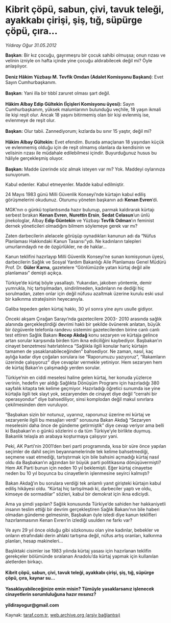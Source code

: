 # Kibrit çöpü, sabun, çivi, tavuk teleği, ayakkabı çirişi, şiş, tığ, süpürge çöpü, çıra... 

*Yıldıray Oğur 31.05.2012*

<div class="yazi"><p><b>Başkan</b>: Bir kız çocuğu, gayrımeşru bir çocuk sahibi olmuşsa; onun rızası ve velinin izniyle on hafta içinde yine çocuğu aldırabilecek değil mi? Öyle anlaşılıyor.<br/><br/><b>Deniz Hâkim Yüzbaşı M. Tevfik Omdan (Adalet Komisyonu Başkanı)</b>: Evet Sayın Cumhurbaşkanım.<br/><br/><b>Başkan</b>: Yani illa bir tıbbî zaruret olması şart değil. <br/><br/><b>Hâkim Albay Edip Gültekin (İçişleri Komisyonu üyesi</b><b>):</b> Sayın Cumhurbaşkanım, yüksek malumlarının bulunduğu veçhile, 18 yaşın ikmali ile kişi reşit olur. Ancak 18 yaşını bitirmemiş olan bir kişi evlenmiş ise, evlenmeye de reşit olur. <br/><br/><b>Başkan</b><b>:</b> Olur tabii. Zannediyorum; kızlarda bu sınır 15 yaştır, değil mi? <br/><br/><b>Hâkim Albay Gültekin</b><b>:</b> Evet efendim. Burada amaçlanan 18 yaşından küçük ve evlenmemiş olduğu için de reşit olmamış olanlara da kendisinin ve velisinin rızası ile müdahale edilebilmesi içindir. Buyurduğunuz husus bu hâliyle gerçekleşmiş oluyor. <br/><br/><b>Başkan</b><b>:</b> Madde üzerinde söz almak isteyen var mı? Yok. Maddeyi oylarınıza sunuyorum.</p>
<p>Kabul edenler. Kabul etmeyenler. Madde kabul edilmiştir.</p>
<p>24 Mayıs 1983 günü Milli Güvenlik Konseyi’nde kürtajın kabul ediliş görüşmelerini okudunuz. Oturumu yöneten başkanın adı <b>Kenan Evren</b>’di.</p>
<p>MGK’nın o günkü toplantısında hazır bulunup, parmak kaldırarak kürtajı serbest bırakan <b>Kenan Evren</b>, <b>Nurettin Ersin</b>, <b>Sedat Celasun</b>’un ünlü jinekologlar, Albay <b>Edip Güntekin</b> ve Yüzbaşı <b>Tevfik Odman</b>’ın feminist dernek yöneticileri olmadığını bilmem söylemeye gerek var mı?</p>
<p>Zaten darbecilerin alelacele görüşüp oynadıkları kanunun adı da “Nüfus Planlaması Hakkındaki Kanun Tasarısı”ydı. Ne kadınların talepleri umurlarındaydı ne de özgürlükler, ne de haklar...</p>
<p>Kanun teklifini hazırlayıp Milli Güvenlik Konseyi’ne sunan komisyonun üyesi, <br/>darbecilerin Sağlık ve Sosyal Yardım Bakanlığı Aile Planlaması Genel Müdürü Prof. Dr. <b>Güler Karna</b>, gazetelere “Gönlümüzde yatan kürtaj değil aile planlaması” demişti açıkça.</p>
<p>Türkiye’de kürtaj böyle yasallaştı. Yukarıdan, jakoben yöntemle, demir yumrukla, hiç tartışılmadan, sindirilmeden, kadınların ne dediği hiç sorulmadan, zaten onlar için değil nüfusu azaltmak üzerine kurulu eski usul bir kalkınma stratejisinin heyecanıyla.</p>
<p>Galiba tepeden gelen kürtaj hakkı, 30 yıl sonra yine aynı usulle gidiyor. </p>
<p>Önceki akşam Çırağan Sarayı’nda gazetecilere 2003- 2010 arasında sağlık alanında gerçekleştirdiği devrimi haklı bir şekilde övünerek anlatan, büyük bir özgüvenle telefonla randevu sistemini gazetecilerden birine canlı canlı test ettiren Sağlık Bakanı <b>Recep Akdağ</b> konu sezaryen ve kürtaja gelince artan sorular karşısında birden tüm ikna ediciliğini kaybediyor. Başbakan’ın cinayet benzetmesi hatırlatılınca “Sağlıkla ilgili konular hariç kürtajın tamamen de yasaklanabileceğinden” bahsediyor. Ne zaman, nasıl, kaç aylığa kadar diye çoğalan sorulara ise “Raporumuzu yazıyoruz”, “Rakamların üzerinde çalışıyoruz” diye cevaplar vermekle yetiniyor. Hem sezaryen hem de kürtaj Bakan’ın çalışmadığı yerden sorular.</p>
<p>Türkiye’nin en ciddi meselesi haline gelen kürtaj, her konuda yüzlerce verinin, hedefin yer aldığı Sağlıkta Dönüşüm Programı için hazırladığı 380 sayfalık kitapta tek kelime geçmiyor. Hazırladığı öğretici sunumda ise yine kürtajla ilgili tek slayt yok, sezaryenden de cinayet diye değil “cerrahi bir operasyondur” diye bahsediliyor, sinsi komplodan değil makul sınırlara çekilmesinden dem vuruluyor. </p>
<p>“Başbakan sizin bir notunuz, uyarınız, raporunuz üzerine mi kürtaj ve sezaryenle ilgili bu mesajları verdi” sorusuna Bakan Akdağ “Sezaryen meselesini daha önce de gündeme getirmiştik” diye cevap veriyor ama belli ki Başbakan’ın o günkü sözlerini o da tüm Türkiye’yle birlikte duymuş. Bakanlık telaşla atı arabaya koşturmaya çalışıyor yani.</p>
<p>Peki, AK Parti’nin 2001’den beri parti programında, kısa bir süre önce yapılan seçimler de dahil seçim beyannamelerinde tek kelime bahsetmediği, seçmene vaat etmediği, tartıştırmak için bile bahsini açmadığı kürtaj nasıl oldu da Başbakan’ın ağzından bir büyük parti politikasına dönüşüvermişti? Hem AK Parti bunun için neden 10 yıl beklemişti. Eğer kürtaj cinayetse neden bu 10 yıl boyunca bu cinayetlerin işlenmesine seyirci kalmıştı?</p>
<p>Bakan Akdağ’ın bu sorulara verdiği tek anlamlı yanıt girişteki kürtajın kabul ediliş hikâyesi oldu. “Kürtaj hiç tartışılmadı ki, darbeciler yaptı ve oldu, kimseye de sormadılar” sözleri, kabul bir demokrat için ikna ediciydi.</p>
<p>Ama ya şimdi yapılan? Sağlık konusunda Türkiye’de sahiden her hakkaniyetli insanın teslim ettiği bir devrim gerçekleştiren Sağlık Bakanı’nın bile haberi olmadan gündeme gelmesinin, Başbakan öyle istedi diye kanun teklifleri hazırlanmasının Kenan Evren’in izlediği usulden ne farkı var?</p>
<p>Ve aynı 29 yıl önce olduğu gibi sözkonusu olan yine kadınlar, bebekler ve onların etrafındaki derin ahlaki tartışma değil, nüfus artış oranları, kalkınma planları, hesap makineleri...</p>
<p>Başlıktaki cisimler ise 1983 yılında kürtaj yasası için hazırlanan teklifin gerekçeler bölümünde sıralanan Anadolu’da kürtaj yapmak için kullanılan aletlerden birkaçı.<br/><br/><b>Kibrit çöpü, sabun, çivi, tavuk teleği, ayakkabı çirişi, şiş, tığ, süpürge çöpü, çıra, kaynar su...<br/><br/></b><b>Yasaklayabileceğinize emin misin? Tümüyle yasaklarsanız işlenecek cinayetlerin sorumluluğuna hazır mısınız?<br/><br/></b><b>yildirayogur@gmail.com</b></p>
</div>

Kaynak: [taraf.com.tr](http://www.taraf.com.tr/yildiray-ogur/makale-kibrit-copu-sabun-civi-tavuk-telegi-ayakkabi.htm), [web.archive.org (arşiv bağlantısı)](http://web.archive.org/web/20130709154023/http://www.taraf.com.tr/yildiray-ogur/makale-kibrit-copu-sabun-civi-tavuk-telegi-ayakkabi.htm)
